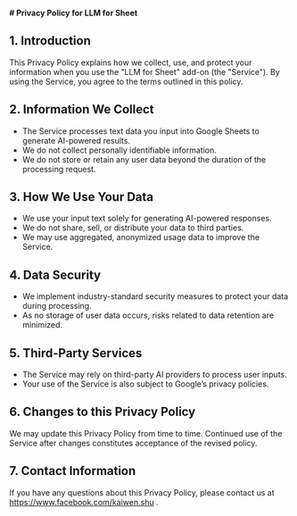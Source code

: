 **# Privacy Policy for LLM for Sheet**

## 1. Introduction  
This Privacy Policy explains how we collect, use, and protect your information when you use the "LLM for Sheet" add-on (the "Service"). By using the Service, you agree to the terms outlined in this policy.

## 2. Information We Collect  
- The Service processes text data you input into Google Sheets to generate AI-powered results.
- We do not collect personally identifiable information.
- We do not store or retain any user data beyond the duration of the processing request.

## 3. How We Use Your Data  
- We use your input text solely for generating AI-powered responses.
- We do not share, sell, or distribute your data to third parties.
- We may use aggregated, anonymized usage data to improve the Service.

## 4. Data Security  
- We implement industry-standard security measures to protect your data during processing.
- As no storage of user data occurs, risks related to data retention are minimized.

## 5. Third-Party Services  
- The Service may rely on third-party AI providers to process user inputs.
- Your use of the Service is also subject to Google’s privacy policies.

## 6. Changes to this Privacy Policy  
We may update this Privacy Policy from time to time. Continued use of the Service after changes constitutes acceptance of the revised policy.

## 7. Contact Information  
If you have any questions about this Privacy Policy, please contact us at https://www.facebook.com/kaiwen.shu .
